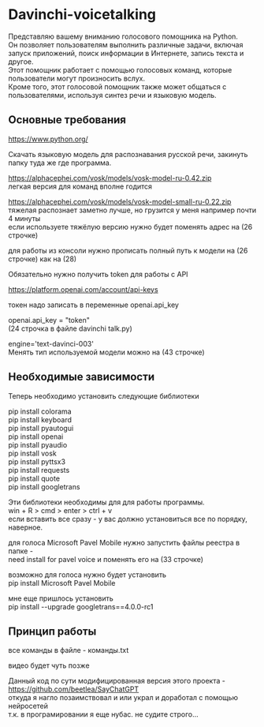 # Davinchi-voicetalking

Представляю вашему вниманию голосового помощника на Python.  
Он позволяет пользователям выполнить различные задачи, включая запуск приложений, поиск информации в Интернете, запись текста и другое.    
Этот помощник работает с помощью голосовых команд, которые пользователи могут произносить вслух.     
Кроме того, этот голосовой помощник также может общаться с пользователями, используя синтез речи и языковую модель.     

<h2>Основные требования</h2>  

https://www.python.org/  

Скачать языковую модель для распознавания русской речи, закинуть папку туда же где программа.  

https://alphacephei.com/vosk/models/vosk-model-ru-0.42.zip            
легкая версия для команд вполне годится 

https://alphacephei.com/vosk/models/vosk-model-small-ru-0.22.zip     
тяжелая распознает заметно лучше, но грузится у меня например почти 4 минуты  
если используете тяжёлую версию нужно будет поменять адрес на (26 строчке)  

для работы из консоли нужно прописать полный путь к модели на (26 строчке) как на (28) 

Обязательно нужно получить token для работы с API   

https://platform.openai.com/account/api-keys 

токен надо записать в переменные openai.api_key 

openai.api_key = "token"</br>    (24 строчка в файле davinchi talk.py) 

engine='text-davinci-003'</br>   Менять тип используемой модели можно на (43 строчке) 

<h2>Необходимые зависимости</h2> 

Теперь необходимо установить следующие библиотеки 

pip install colorama   
pip install keyboard  
pip install pyautogui   
pip install openai    
pip install pyaudio   
pip install vosk   
pip install pyttsx3  
pip install requests  
pip install quote  
pip install googletrans   

Эти библиотеки необходимы для для работы программы.      
win + R > cmd > enter > ctrl + v    
если вставить все сразу - у вас должно установиться все по порядку, наверное.   

для голоса Microsoft Pavel Mobile нужно запустить файлы реестра в папке -  
need install for pavel voice и поменять его на (33 строчке)  
  
возможно для голоса нужно будет установить  
pip install Microsoft Pavel Mobile  
  
мне еще пришлось установить   
pip install --upgrade googletrans==4.0.0-rc1  
  
<h2>Принцип работы</h3> 

все команды в файле - команды.txt   

видео будет чуть позже  

Данный код по сути модифицированная версия этого проекта - https://github.com/beetlea/SayChatGPT  
откуда я нагло позаимствовал и или украл и доработал с помощью нейросетей  
т.к. в програмировании я еще нубас. не судите строго...  

